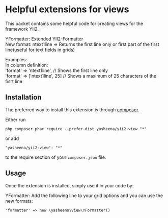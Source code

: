 Helpful extensions for views
============================

This packet contains some helpful code for creating views for the framework YII2.

YFormatter: Extended YII2-Formatter  
	New format: ntext1line => Returns the first line only or first part of the first line(useful for text fields in grids)

Examples:  
	In column definition:  
		'format' => 'ntext1line',		// Shows the first line only  
		'format' => ['ntext1line', 25]  // Shows a maximum of 25 characters of the fisrt line

Installation
------------

The preferred way to install this extension is through [composer](http://getcomposer.org/download/).

Either run

```
php composer.phar require --prefer-dist yasheena/yii2-view "*"
```

or add

```
"yasheena/yii2-view": "*"
```

to the require section of your `composer.json` file.


Usage
-----

Once the extension is installed, simply use it in your code by:

YFormatter: Add the following line to your grid options and you can use the new formats:

```
'formatter' => new \yasheena\view\YFormatter()
```
